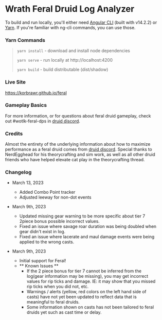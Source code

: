 # Wrath Feral Druid Log Analyzer

To build and run locally, you'll either need [Angular CLI](https://github.com/angular/angular-cli) (built with v14.2.2)
or [Yarn](https://yarnpkg.com/). If you're familiar with ng-cli commands, you can use those.

### Yarn Commands

> `yarn install` - download and install node dependencies
> 
> `yarn serve`   - run locally at http://localhost:4200
> 
> `yarn build`   - build distributable (dist/shadow)

### Live Site

https://korbrawr.github.io/feral

### Gameplay Basics

For more information, or for questions about feral druid gameplay, check out #wotlk-feral-dps in [druid discord](https://discord.gg/classicdruid).

<!-- ### Configuration Settings

For information on analyzer settings, see [Configuration Settings](SETTINGS.md)

### Glossary

Definitions of stats/terms available via the [Glossary](GLOSSARY.md). -->

### Credits

Almost the entirety of the underlying information about how to maximize performance as a feral druid comes from
[druid discord](https://discord.gg/druidclassic).
Special thanks to NerdEgghead for his theorycrafting and sim work, as well as all other druid friends who have helped elevate cat play in the theorycrafting thread.


### Changelog
- March 13, 2023
  - Added Combo Point tracker
  - Adjusted leeway for non-dot events

- March 9th, 2023
  - Updated missing gear warning to be more specific about tier 7 2piece bonus possible incorrect values.
  - Fixed an issue where savage roar duration was being doubled when gear didn't exist in log.
  - Fixed an issue where lacerate and maul damage events were being applied to the wrong casts.
  

- March 9th, 2023
  - Initial support for Feral!
  - ** Known Issues **
    - If the 2 piece bonus for tier 7 cannot be inferred from the log(gear information may be missing), you may get incorrect values for rip ticks and damage. IE: it may show that you missed rip ticks when you did not, etc.
    - Warnings / alerts (yellow, red colors on the left hand side of casts) have not yet been updated to reflect data that is meaningful to feral druids.
    - Some information shown on casts has not been tailored to feral druids yet such as cast time or delay.